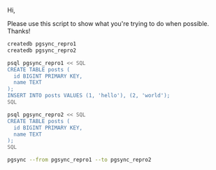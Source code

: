 Hi,

Please use this script to show what you're trying to do when possible. Thanks!

```sh
createdb pgsync_repro1
createdb pgsync_repro2

psql pgsync_repro1 << SQL
CREATE TABLE posts (
  id BIGINT PRIMARY KEY,
  name TEXT
);
INSERT INTO posts VALUES (1, 'hello'), (2, 'world');
SQL

psql pgsync_repro2 << SQL
CREATE TABLE posts (
  id BIGINT PRIMARY KEY,
  name TEXT
);
SQL

pgsync --from pgsync_repro1 --to pgsync_repro2
```
